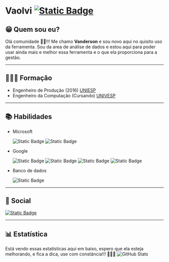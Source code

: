 # Vaolvi [![Static Badge](https://img.shields.io/badge/GitHub-000?logo=github)](https://github.com/vaolvi)

## 😁 Quem sou eu?
Olá comunidade 🖖🏼!!! Me chamo **Vanderson** e sou novo aqui no quisito uso da ferramenta. Sou da area de análise de dados e estou aqui para poder usar ainda mais e melhor essa ferramenta e o que ela proporciona para a gestão.
***
## 👨🏼‍🎓 Formação
- Engenheiro de Produção (2016) [UNIESP](https://uniesp.edu.br/sites/institucional/)
- Engenheiro da Computação (Cursando) [UNIVESP](https://univesp.br/)
***
## 📚 Habilidades
- Microsoft

    ![Static Badge](https://img.shields.io/badge/PowerBI-000?logo=powerbi&color=F2C811&logoColor=000)
    ![Static Badge](https://img.shields.io/badge/MS_Excel-000?logo=microsoftexcel&color=217346&logoColor=000)

- Google

    ![Static Badge](https://img.shields.io/badge/Looker-000?logo=looker&color=4285F4&logoColor=000)
    ![Static Badge](https://img.shields.io/badge/GTM-000?logo=googletagmanager&color=246FDB&logoColor=000)
    ![Static Badge](https://img.shields.io/badge/GA-000?logo=googleanalytics&color=E37400&logoColor=000)
    ![Static Badge](https://img.shields.io/badge/Sheets-000?logo=googlesheets&color=34A853&logoColor=000)

- Banco de dados

    ![Static Badge](https://img.shields.io/badge/MYSQL-000?logo=mysql&color=4479A1&logoColor=000)


***

## 📱 Social
[![Static Badge](https://img.shields.io/badge/LINKEDIN-000?logo=linkedin&color=0A66C2)](https://www.linkedin.com/in/vanderson-vieira-712a3167/)

***


## 📊 Estatística
Está vendo essas estatísticas aqui em baixo, espero que ela esteja melhorando, e fica a dica, use com constância!!! 🧑🏼‍💻
![GitHub Stats](https://github-readme-stats.vercel.app/api?username=vaolvi&theme=transparent&bg_color=000&border_color=30A3DC&show_icons=true&icon_color=30A3DC&title_color=E94D5F&text_color=FFF)